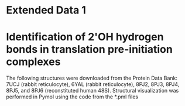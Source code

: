 # Extended Data 1
# Identification of 2'OH hydrogen bonds in translation pre-initiation complexes 

The following structures were downloaded from the Protein Data Bank: 7UCJ (rabbit reticulocyte), 6YAL (rabbit reticulocyte), 8PJ2, 8PJ3, 8PJ4, 8PJ5, and 8PJ6 (reconstituted human 48S). Structural visualization was performed in Pymol using the code from the *.pml files
